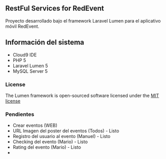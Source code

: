 ## RestFul Services for RedEvent

Proyecto desarrollado bajo el framework Laravel Lumen para el aplicativo móvil RedEvent.

## Información del sistema

* Cloud9 IDE
* PHP 5
* Laravel Lumen 5
* MySQL Server 5

### License

The Lumen framework is open-sourced software licensed under the [MIT license](http://opensource.org/licenses/MIT)


### Pendientes

* Crear eventos (WEB)
* URL Imagen del poster del eventos (Todos) - Listo
* Registro del usuario al evento (Manuel) - Listo
* Checking del evento (Mario) - Listo
* Rating del evento (Mario) - Listo
* 